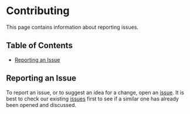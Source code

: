# Contributing

This page contains information about reporting issues.

## Table of Contents

* [Reporting an Issue](#reporting-an-issue)

## Reporting an Issue

To report an issue, or to suggest an idea for a change, open an
[issue](../../issues/new). It is best to check
our existing [issues](../../issues) first
to see if a similar one has already been opened and discussed.
